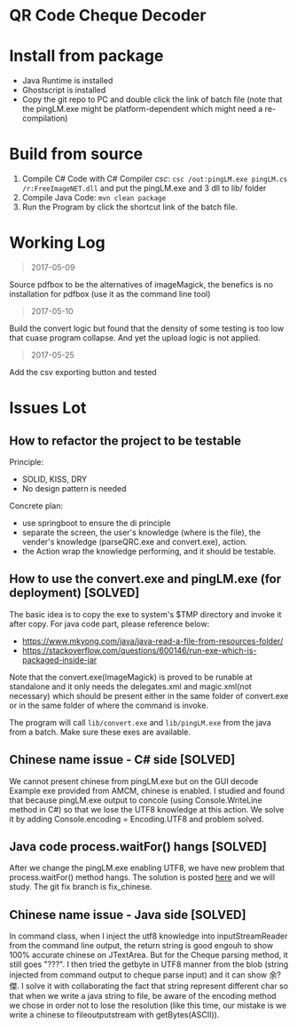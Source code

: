 # QR Code Cheque Decoder

# Install from package

* Java Runtime is installed
* Ghostscript is installed
* Copy the git repo to PC and double click the link of batch file (note that the pingLM.exe might be platform-dependent which might need a re-compilation)

# Build from source

1. Compile C# Code with C# Compiler *csc*: `csc /out:pingLM.exe pingLM.cs /r:FreeImageNET.dll` and put the pingLM.exe and 3 dll to lib/ folder
1. Compile Java Code: `mvn clean package`
1. Run the Program by click the shortcut link of the batch file.

# Working Log

> 2017-05-09

Source pdfbox to be the alternatives of imageMagick, the benefics is no installation for pdfbox (use it as the command line tool)

> 2017-05-10

Build the convert logic but found that the density of some testing is too low that cuase program collapse. And yet the upload logic is not applied.

> 2017-05-25

Add the csv exporting button and tested

# Issues Lot

## How to refactor the project to be testable 

Principle:
* SOLID, KISS, DRY
* No design pattern is needed

Concrete plan:
* use springboot to ensure the di principle
* separate the screen, the user's knowledge (where is the file), the vender's knowledge (parseQRC.exe and convert.exe), action. 
* the Action wrap the knowledge performing, and it should be testable. 

## How to use the convert.exe and pingLM.exe (for deployment) [SOLVED]

The basic idea is to copy the exe to system's $TMP directory and invoke it after copy. For java code part, please reference below:
* https://www.mkyong.com/java/java-read-a-file-from-resources-folder/
* https://stackoverflow.com/questions/600146/run-exe-which-is-packaged-inside-jar

Note that the convert.exe(ImageMagick) is proved to be runable at standalone and it only needs the delegates.xml and magic.xml(not necessary) which should be present either in the same folder of convert.exe or in the same folder of where the command is invoke. 

The program will call `lib/convert.exe` and `lib/pingLM.exe` from the java from a batch. Make sure these exes are available.

## Chinese name issue - C# side [SOLVED]
We cannot present chinese from pingLM.exe but on the GUI decode Example exe provided from AMCM, chinese is enabled. I studied and found that because pingLM.exe output to concole (using Console.WriteLine method in C#) so that we lose the UTF8 knowledge at this action. We solve it by adding Console.encoding = Encoding.UTF8 and problem solved.

## Java code process.waitFor() hangs [SOLVED]
After we change the pingLM.exe enabling UTF8, we have new problem that process.waitFor() method hangs. The solution is posted [here](https://stackoverflow.com/questions/5483830/process-waitfor-never-returns) and we will study. The git fix branch is fix_chinese. 

## Chinese name issue - Java side [SOLVED]
In command class, when I inject the utf8 knowledge into inputStreamReader from the command line output, the return string is good engouh to show 100% accurate chinese on JTextArea. But for the Cheque parsing method, it still goes "???". I then tried the getbyte in UTF8 manner from the blob (string injected from command output to cheque parse input) and it can show 余?傑. 
I solve it with collaborating the fact that string represent different char so that when we write a java string to file, be aware of the encoding method we chose in order not to lose the resolution (like this time, our mistake is we write a chinese to fileoutputstream with getBytes(ASCII)).
